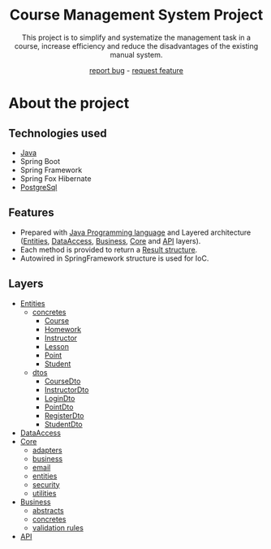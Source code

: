 <div align="center">
  <h1>Course Management System Project</h1>
  <p>This project is to simplify and systematize the management task in a course, increase efficiency and reduce the disadvantages of the existing manual system.</p>
  <a href="https://github.com/zeynepsl/CourseManagementSystem/issues">report bug</a> - 
  <a href="https://github.com/zeynepsl/CourseManagementSystem/issues">request feature</a>
</div>

# About the project

## Technologies used
- [Java](https://java.com/en/)
- Spring Boot
- Spring Framework
- Spring Fox Hibernate
- [PostgreSql](https://www.postgresql.org/)

## Features 
- Prepared with [Java Programming language](https://java.com/en/) and Layered architecture ([Entities](https://github.com/zeynepsl/CourseManagementSystem/tree/master/courseManagementSystem/src/main/java/project/courseManagementSystem/entities),
[DataAccess](https://github.com/zeynepsl/CourseManagementSystem/tree/master/courseManagementSystem/src/main/java/project/courseManagementSystem/dataAccess/abstracts), 
[Business](https://github.com/zeynepsl/CourseManagementSystem/tree/master/courseManagementSystem/src/main/java/project/courseManagementSystem/business), 
[Core](https://github.com/zeynepsl/CourseManagementSystem/tree/master/courseManagementSystem/src/main/java/project/courseManagementSystem/core) and 
[API](https://github.com/zeynepsl/CourseManagementSystem/tree/master/courseManagementSystem/src/main/java/project/courseManagementSystem/api/controllers) layers).
- Each method is provided to return a [Result structure](https://github.com/zeynepsl/CourseManagementSystem/tree/master/courseManagementSystem/src/main/java/project/courseManagementSystem/core/utilities/results).
- Autowired in SpringFramework structure is used for IoC.


## Layers
- [Entities](https://github.com/zeynepsl/CourseManagementSystem/tree/master/courseManagementSystem/src/main/java/project/courseManagementSystem/entities)
    - [concretes](https://github.com/zeynepsl/CourseManagementSystem/tree/master/courseManagementSystem/src/main/java/project/courseManagementSystem/entities/concretes)
        - [Course](https://github.com/zeynepsl/CourseManagementSystem/blob/master/courseManagementSystem/src/main/java/project/courseManagementSystem/entities/concretes/Course.java)
        - [Homework](https://github.com/zeynepsl/CourseManagementSystem/blob/master/courseManagementSystem/src/main/java/project/courseManagementSystem/entities/concretes/Homework.java)
        - [Instructor](https://github.com/zeynepsl/CourseManagementSystem/blob/master/courseManagementSystem/src/main/java/project/courseManagementSystem/entities/concretes/Instructor.java)
        - [Lesson](https://github.com/zeynepsl/CourseManagementSystem/blob/master/courseManagementSystem/src/main/java/project/courseManagementSystem/entities/concretes/Lesson.java)
        - [Point](https://github.com/zeynepsl/CourseManagementSystem/blob/master/courseManagementSystem/src/main/java/project/courseManagementSystem/entities/concretes/Point.java)
        - [Student](https://github.com/zeynepsl/CourseManagementSystem/blob/master/courseManagementSystem/src/main/java/project/courseManagementSystem/entities/concretes/Student.java)
    - [dtos](https://github.com/zeynepsl/CourseManagementSystem/tree/master/courseManagementSystem/src/main/java/project/courseManagementSystem/entities/dtos)
        - [CourseDto](https://github.com/zeynepsl/CourseManagementSystem/blob/master/courseManagementSystem/src/main/java/project/courseManagementSystem/entities/dtos/CourseDto.java)
        - [InstructorDto](https://github.com/zeynepsl/CourseManagementSystem/blob/master/courseManagementSystem/src/main/java/project/courseManagementSystem/entities/dtos/InstructorDto.java)
        - [LoginDto](https://github.com/zeynepsl/CourseManagementSystem/blob/master/courseManagementSystem/src/main/java/project/courseManagementSystem/entities/dtos/LoginDto.java)
        - [PointDto](https://github.com/zeynepsl/CourseManagementSystem/blob/master/courseManagementSystem/src/main/java/project/courseManagementSystem/entities/dtos/PointDto.java)
        - [RegisterDto](https://github.com/zeynepsl/CourseManagementSystem/blob/master/courseManagementSystem/src/main/java/project/courseManagementSystem/entities/dtos/RegisterDto.java)
        - [StudentDto](https://github.com/zeynepsl/CourseManagementSystem/blob/master/courseManagementSystem/src/main/java/project/courseManagementSystem/entities/dtos/StudentDto.java)
- [DataAccess](https://github.com/zeynepsl/CourseManagementSystem/tree/master/courseManagementSystem/src/main/java/project/courseManagementSystem/dataAccess/abstracts)
- [Core](https://github.com/zeynepsl/CourseManagementSystem/tree/master/courseManagementSystem/src/main/java/project/courseManagementSystem/core)
    - [adapters](https://github.com/zeynepsl/CourseManagementSystem/tree/master/courseManagementSystem/src/main/java/project/courseManagementSystem/core/adapters/mernis)
    - [business](https://github.com/zeynepsl/CourseManagementSystem/tree/master/courseManagementSystem/src/main/java/project/courseManagementSystem/core/business)
    - [email](https://github.com/zeynepsl/CourseManagementSystem/tree/master/courseManagementSystem/src/main/java/project/courseManagementSystem/core/email)
    - [entities](https://github.com/zeynepsl/CourseManagementSystem/tree/master/courseManagementSystem/src/main/java/project/courseManagementSystem/core/entities)
    - [security](https://github.com/zeynepsl/CourseManagementSystem/tree/master/courseManagementSystem/src/main/java/project/courseManagementSystem/core/security)
    - [utilities](https://github.com/zeynepsl/CourseManagementSystem/tree/master/courseManagementSystem/src/main/java/project/courseManagementSystem/core/utilities)
- [Business](https://github.com/zeynepsl/CourseManagementSystem/tree/master/courseManagementSystem/src/main/java/project/courseManagementSystem/business)
    - [abstracts](https://github.com/zeynepsl/CourseManagementSystem/tree/master/courseManagementSystem/src/main/java/project/courseManagementSystem/business/abstracts)
    - [concretes](https://github.com/zeynepsl/CourseManagementSystem/tree/master/courseManagementSystem/src/main/java/project/courseManagementSystem/business/concretes)
    - [validation rules](https://github.com/zeynepsl/CourseManagementSystem/tree/master/courseManagementSystem/src/main/java/project/courseManagementSystem/business/validationRules)
- [API](https://github.com/zeynepsl/CourseManagementSystem/tree/master/courseManagementSystem/src/main/java/project/courseManagementSystem/api/controllers)

